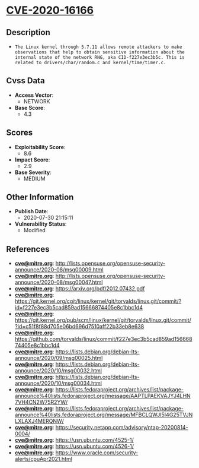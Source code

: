 
# [CVE-2020-16166](https://cve.mitre.org/cgi-bin/cvename.cgi?name=CVE-2020-16166)

## Description

- `The Linux kernel through 5.7.11 allows remote attackers to make observations that help to obtain sensitive information about the internal state of the network RNG, aka CID-f227e3ec3b5c. This is related to drivers/char/random.c and kernel/time/timer.c.`

## Cvss Data

- **Access Vector**:
  - NETWORK
- **Base Score**:
  - 4.3

## Scores

- **Exploitability Score**:
  - 8.6
- **Impact Score**:
  - 2.9
- **Base Severity**:
  - MEDIUM

## Other Information

- **Publish Date**:
  - 2020-07-30 21:15:11
- **Vulnerability Status**:
  - Modified

## References

- **cve@mitre.org**: http://lists.opensuse.org/opensuse-security-announce/2020-08/msg00009.html
- **cve@mitre.org**: http://lists.opensuse.org/opensuse-security-announce/2020-08/msg00047.html
- **cve@mitre.org**: https://arxiv.org/pdf/2012.07432.pdf
- **cve@mitre.org**: https://git.kernel.org/cgit/linux/kernel/git/torvalds/linux.git/commit/?id=f227e3ec3b5cad859ad15666874405e8c1bbc1d4
- **cve@mitre.org**: https://git.kernel.org/pub/scm/linux/kernel/git/torvalds/linux.git/commit/?id=c51f8f88d705e06bd696d7510aff22b33eb8e638
- **cve@mitre.org**: https://github.com/torvalds/linux/commit/f227e3ec3b5cad859ad15666874405e8c1bbc1d4
- **cve@mitre.org**: https://lists.debian.org/debian-lts-announce/2020/09/msg00025.html
- **cve@mitre.org**: https://lists.debian.org/debian-lts-announce/2020/10/msg00032.html
- **cve@mitre.org**: https://lists.debian.org/debian-lts-announce/2020/10/msg00034.html
- **cve@mitre.org**: https://lists.fedoraproject.org/archives/list/package-announce%40lists.fedoraproject.org/message/AAPTLPAEKVAJYJ4LHN7VH4CN2W75R2YW/
- **cve@mitre.org**: https://lists.fedoraproject.org/archives/list/package-announce%40lists.fedoraproject.org/message/MFBCLQWJI5I4G25TVJNLXLAXJ4MERQNW/
- **cve@mitre.org**: https://security.netapp.com/advisory/ntap-20200814-0004/
- **cve@mitre.org**: https://usn.ubuntu.com/4525-1/
- **cve@mitre.org**: https://usn.ubuntu.com/4526-1/
- **cve@mitre.org**: https://www.oracle.com/security-alerts/cpuApr2021.html
